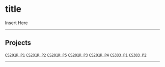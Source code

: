 # title
<p align="justify">
Insert Here
</p>

---

## Projects
[`CS201R P1`](https://github.com/ala2q6/CS201R-P1/tree/main) 
[`CS201R P2`](https://github.com/ala2q6/CS201R-P2/tree/main)
[`CS201R P5`](https://github.com/ala2q6/CS201R-P5/tree/main)
[`CS201R P3`](https://github.com/ala2q6/CS201R-P3/tree/main)
[`CS201R P4`](https://github.com/ala2q6/CS201R-P4/tree/main)
[`CS303 P1`](https://github.com/ala2q6/CS303-P1/tree/main)
[`CS303 P2`](https://github.com/ala2q6/CS303-P2/tree/main)

---